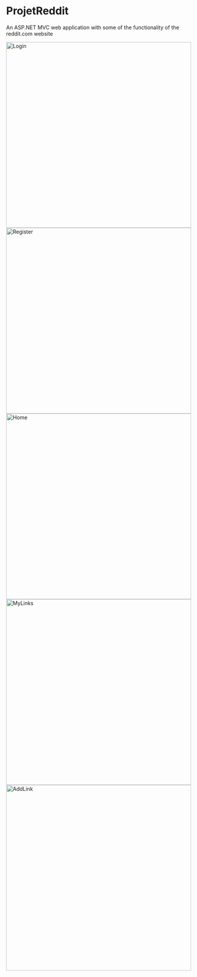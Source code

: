 # ProjetReddit
An ASP.NET MVC web application with some of the functionality of the reddit.com website

<img width="500" alt="Login" src="https://user-images.githubusercontent.com/89690142/153289528-4f68a078-aee3-4d09-b769-66c377c5f390.png">
<img width=500" alt="Register" src="https://user-images.githubusercontent.com/89690142/153289575-a72eed5d-cd3b-451f-8039-8649f8fae7c2.png">
<img width="500" alt="Home" src="https://user-images.githubusercontent.com/89690142/153289610-ada57613-8238-4907-a938-ada2552edf3e.png">
<img width="500" alt="MyLinks" src="https://user-images.githubusercontent.com/89690142/153289684-0d2f9df0-4a1d-4a89-8963-a3ff382e595f.png">
<img width="500" alt="AddLink" src="https://user-images.githubusercontent.com/89690142/153289692-3efd9f66-7a06-4327-adcc-89fad0e9a03f.png">
